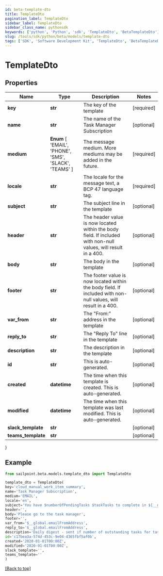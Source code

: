 ```yaml
---
id: beta-template-dto
title: TemplateDto
pagination_label: TemplateDto
sidebar_label: TemplateDto
sidebar_class_name: pythonsdk
keywords: ['python', 'Python', 'sdk', 'TemplateDto', 'BetaTemplateDto']
slug: /tools/sdk/python/beta/models/template-dto
tags: ['SDK', 'Software Development Kit', 'TemplateDto', 'BetaTemplateDto']
---
```


# TemplateDto

## Properties

| Name | Type | Description | Notes |
| --- | --- | --- | --- |
| **key** | **str** | The key of the template | [required] |
| **name** | **str** | The name of the Task Manager Subscription | [optional] |
| **medium** | **Enum** [ 'EMAIL', 'PHONE', 'SMS', 'SLACK', 'TEAMS' ] | The message medium. More mediums may be added in the future. | [required] |
| **locale** | **str** | The locale for the message text, a BCP 47 language tag. | [required] |
| **subject** | **str** | The subject line in the template | [optional] |
| **header** | **str** | The header value is now located within the body field. If included with non-null values, will result in a 400. | [optional] |
| **body** | **str** | The body in the template | [optional] |
| **footer** | **str** | The footer value is now located within the body field. If included with non-null values, will result in a 400. | [optional] |
| **var_from** | **str** | The \"From:\" address in the template | [optional] |
| **reply_to** | **str** | The \"Reply To\" line in the template | [optional] |
| **description** | **str** | The description in the template | [optional] |
| **id** | **str** | This is auto-generated. | [optional] |
| **created** | **datetime** | The time when this template is created. This is auto-generated. | [optional] |
| **modified** | **datetime** | The time when this template was last modified. This is auto-generated. | [optional] |
| **slack_template** | **str** |  | [optional] |
| **teams_template** | **str** |  | [optional] |

}

## Example

```python
from sailpoint.beta.models.template_dto import TemplateDto

template_dto = TemplateDto(
key='cloud_manual_work_item_summary',
name='Task Manager Subscription',
medium='EMAIL',
locale='en',
subject='You have $numberOfPendingTasks $taskTasks to complete in ${__global.productName}.',
header='',
body='Please go to the task manager',
footer='',
var_from='$__global.emailFromAddress',
reply_to='$__global.emailFromAddress',
description='Daily digest - sent if number of outstanding tasks for task owner > 0',
id='c17bea3a-574d-453c-9e04-4365fbf5af0b',
created='2020-01-01T00:00Z',
modified='2020-01-01T00:00Z',
slack_template='',
teams_template=''
)

```

[[Back to top]](#)

